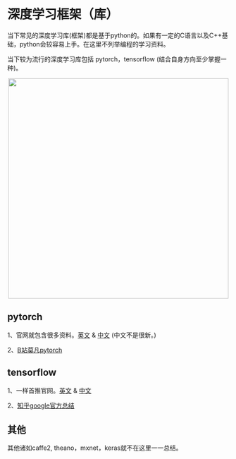 # 深度学习框架（库）
当下常见的深度学习库(框架)都是基于python的。如果有一定的C语言以及C++基础，python会较容易上手。在这里不列举编程的学习资料。

当下较为流行的深度学习库包括 pytorch，tensorflow (结合自身方向至少掌握一种)。
<div align="center">
  <img src="https://github.com/gyy8426/Computer_Vision_primer/blob/master/Stage_3-%E6%B7%B1%E5%BA%A6%E5%AD%A6%E4%B9%A0%E6%A1%86%E6%9E%B6/deeplearning_framework.jpg" width="500px" />
</div>

## pytorch
1、官网就包含很多资料。[英文](https://pytorch.org/) & [中文](https://pytorch-cn.readthedocs.io/zh/latest/) (中文不是很新。)

2、[B站莫凡pytorch](https://morvanzhou.github.io/tutorials/machine-learning/torch/)

## tensorflow
1、一样首推官网。[英文](https://www.tensorflow.org/) & [中文](https://tensorflow.google.cn/)

2、[知乎google官方总结](https://www.zhihu.com/question/49909565/answer/807076121)

## 其他
其他诸如caffe2, theano，mxnet，keras就不在这里一一总结。
